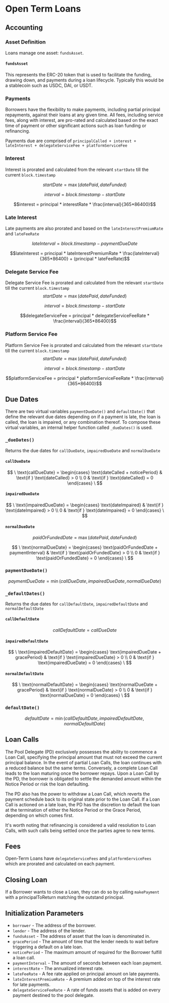 # Open Term Loans

## Accounting

### Asset Definition

Loans manage one asset: `fundsAsset`.

#### `fundsAsset`

This represents the ERC-20 token that is used to facilitate the funding, drawing down, and payments during a loan lifecycle. Typically this would be a stablecoin such as USDC, DAI, or USDT.

### Payments

Borrowers have the flexibility to make payments, including partial principal repayments, against their loans at any given time. All fees, including service fees, along with interest, are pro-rated and calculated based on the exact time of payment or other significant actions such as loan funding or refinancing.

Payments due are comprised of `principalCalled + interest + lateInterest + delegateServiceFee + platformServiceFee`

### Interest

Interest is prorated and calculated from the relevant `startDate` till the current `block.timestamp`

$$startDate = \max(datePaid, dateFunded)$$

$$interval = block.timestamp - startDate$$

$$interest = principal * interestRate * \frac{interval}{365*86400}$$

### Late Interest

Late payments are also prorated and based on the `lateInterestPremiumRate` and `lateFeeRate`

$$lateInterval = block.timestamp - paymentDueDate$$

$$lateInterest = principal * lateInterestPremiumRate * \frac{lateInterval}{365*86400} + (principal * lateFeeRate)$$

### Delegate Service Fee

Delegate Service Fee is prorated and calculated from the relevant `startDate` till the current `block.timestamp` $$startDate = \max(datePaid, dateFunded)$$

$$interval = block.timestamp - startDate$$

$$delegateServiceFee = principal * delegateServiceFeeRate * \frac{interval}{365*86400}$$

### Platform Service Fee

Platform Service Fee is prorated and calculated from the relevant `startDate` till the current `block.timestamp` $$startDate = \max(datePaid, dateFunded)$$

$$interval = block.timestamp - startDate$$

$$platformServiceFee = principal * platformServiceFeeRate * \frac{interval}{365*86400}$$

## Due Dates

There are two virtual variables `paymentDueDate()` and `defaultDate()` that define the relevant due dates depending on if a payment is late, the loan is called, the loan is impaired, or any combination thereof. To compose these virtual variables, an internal helper function called `_dueDates()` is used.

### `_dueDates()`

Returns the due dates for `callDueDate`, `impairedDueDate` and `normalDueDate`

#### `callDueDate`

$$
\ \text{callDueDate} = \begin{cases} \text{dateCalled + noticePeriod} & \text{if } \text{dateCalled} > 0 \\ 0 & \text{if } \text{dateCalled} = 0 \end{cases} \
$$

#### `impairedDueDate`

$$
\ \text{impairedDueDate} = \begin{cases} \text{dateImpaired} & \text{if } \text{dateImpaired} > 0 \\ 0 & \text{if } \text{dateImpaired} = 0 \end{cases} \
$$

#### `normalDueDate`

$$paidOrFundedDate = \max(datePaid, dateFunded)$$

$$
\ \text{normalDueDate} = \begin{cases} \text{paidOrFundedDate + paymentInterval} & \text{if } \text{paidOrFundedDate} > 0 \\ 0 & \text{if } \text{paidOrFundedDate} = 0 \end{cases} \
$$

### `paymentDueDate()`

$$paymentDueDate = \min(callDueDate, impairedDueDate, normalDueDate)$$

### `_defaultDates()`

Returns the due dates for `callDefaultDate`, `impairedDefaultDate` and `normalDefaultDate`

#### `callDefaultDate`

$$callDefaultDate = callDueDate$$

#### `impairedDefaultDate`

$$
\ \text{impairedDefaultDate} = \begin{cases} \text{impairedDueDate + gracePeriod} & \text{if } \text{impairedDueDate} > 0 \\ 0 & \text{if } \text{impairedDueDate} = 0 \end{cases} \
$$

#### `normalDefaultDate`

$$
\ \text{normalDefaultDate} = \begin{cases} \text{normalDueDate + gracePeriod} & \text{if } \text{normalDueDate} > 0 \\ 0 & \text{if } \text{normalDueDate} = 0 \end{cases} \
$$

### `defaultDate()`

$$defaultDate = \min(callDefaultDate, impairedDefaultDate, normalDefaultDate)$$

## Loan Calls

The Pool Delegate (PD) exclusively possesses the ability to commence a Loan Call, specifying the principal amount that must not exceed the current principal balance. In the event of partial Loan Calls, the loan continues with a reduced balance but the same terms. Conversely, a complete Loan Call leads to the loan maturing once the borrower repays. Upon a Loan Call by the PD, the borrower is obligated to settle the demanded amount within the Notice Period or risk the loan defaulting.

The PD also has the power to withdraw a Loan Call, which reverts the payment schedule back to its original state prior to the Loan Call. If a Loan Call is actioned on a late loan, the PD has the discretion to default the loan at the termination of either the Notice Period or the Grace Period, depending on which comes first.

It's worth noting that refinancing is considered a valid resolution to Loan Calls, with such calls being settled once the parties agree to new terms.

## Fees

Open-Term Loans have `delegateServiceFees` and `platformServiceFees` which are prorated and calculated on each payment.

## Closing Loan

If a Borrower wants to close a Loan, they can do so by calling `makePayment` with a principalToReturn matching the outstand principal.

## Initialization Parameters

* `borrower` - The address of the borrower.
* `lender` - The address of the lender.
* `fundsAsset` - The address of asset that the loan is denominated in.
* `gracePeriod` - The amount of time that the lender needs to wait before triggering a default on a late loan.
* `noticePeriod` - The maximum amount of required for the Borrower fulfill a loan call.
* `paymentInterval` - The amount of seconds between each loan payment.
* `interestRate` - The annualized interest rate.
* `lateFeeRate` - A fee rate applied on principal amount on late payments.
* `lateInterestPremiumRate` - A premium added on top of the interest rate for late payments.
* `delegateServiceFeeRate` - A rate of funds assets that is added on every payment destined to the pool delegate.
